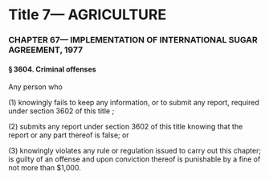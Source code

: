 
# Title 7— AGRICULTURE
### CHAPTER 67— IMPLEMENTATION OF INTERNATIONAL SUGAR AGREEMENT, 1977
#### § 3604. Criminal offenses

Any person who

(1) knowingly fails to keep any information, or to submit any report, required under section 3602 of this title ;

(2) submits any report under section 3602 of this title knowing that the report or any part thereof is false; or

(3) knowingly violates any rule or regulation issued to carry out this chapter; is guilty of an offense and upon conviction thereof is punishable by a fine of not more than $1,000.
